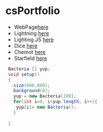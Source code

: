 # csPortfolio

* WebPage[here](https://lunac25.github.io/testWeb/doggos.html)
* Lightning [here](https://lunac25.github.io/lightning2/)
* Lighting JS [here]()
* Dice [here](https://lunac25.github.io/dice3/)
* Chemot [here](https://lunac25.github.io/chemotaxis4/)
* Starfield [here](https://lunac25.github.io/starfield5/)




```Java
 Bacteria [] yup;
 void setup()   
 {     
   size(800,800);
   background(0);
   yup = new Bacteria[100];
   for(int i=0; i<yup.length; i++){
    yup[i]= new Bacteria(); 
   }
   
 }
```
